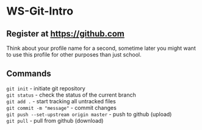 # WS-Git-Intro

## Register at https://github.com
Think about your profile name for a second, sometime later you might want to use this profile for other purposes than just school.

## Commands
`git init` - initiate git repository  
`git status` - check the status of the current branch  
`git add .` - start tracking all untracked files  
`git commit -m "message"` - commit changes  
`git push --set-upstream origin master` - push to github (upload)  
`git pull` - pull from github (download)  
